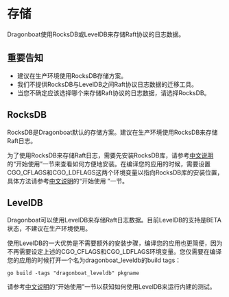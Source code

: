 # 存储 #

Dragonboat使用RocksDB或LevelDB来存储Raft协议的日志数据。

## 重要告知 ##

* 建议在生产环境使用RocksDB存储方案。
* 我们不提供RocksDB与LevelDB之间Raft协议日志数据的迁移工具。
* 当您不确定应该选择哪个来存储Raft协议的日志数据，请选择RocksDB。

## RocksDB ##

RocksDB是Dragonboat默认的存储方案。建议在生产环境使用RocksDB来存储Raft日志。

为了使用RocksDB来存储Raft日志，需要先安装RocksDB库，请参考[中文说明](https://github.com/lni/dragonboat/blob/master/README.CHS.md)的“开始使用”一节来查看如何方便地安装。在编译您的应用的时候，需要设置CGO_CFLAGS和CGO_LDFLAGS这两个环境变量以指向RocksDB库的安装位置，具体方法请参考[中文说明](https://github.com/lni/dragonboat/blob/master/README.CHS.md)的“开始使用
”一节。

## LevelDB ##

Dragonboat可以使用LevelDB来存储Raft日志数据。目前LevelDB的支持是BETA状态，不建议在生产环境使用。

使用LevelDB的一大优势是不需要额外的安装步骤，编译您的应用也更简便，因为不再需要设定上述的CGO_CFLAGS和CGO_LDFLAGS环境变量。您仅需要在编译您的应用的时候打开一个名为dragonboat_leveldb的build tags：

```
go build -tags "dragonboat_leveldb" pkgname
```

请参考[中文说明](https://github.com/lni/dragonboat/blob/master/README.CHS.md)的“开始使用”一节以获知如何使用LevelDB来运行内建的测试。
